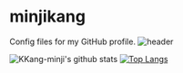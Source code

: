 # minjikang
Config files for my GitHub profile.
![header](https://capsule-render.vercel.app/api?type=slice&color=d6ace6&height=300&section=header&text=MINJI%20KANG&fontSize=90&animation=fadeIn)


![KKang-minji's github stats](https://github-readme-stats.vercel.app/api?username=KKang-minji&show_icons=true)
[![Top Langs](https://github-readme-stats.vercel.app/api/top-langs/?username=KKang-minji&layout=compact)](https://github.com/KKang-minji/github-readme-stats)

